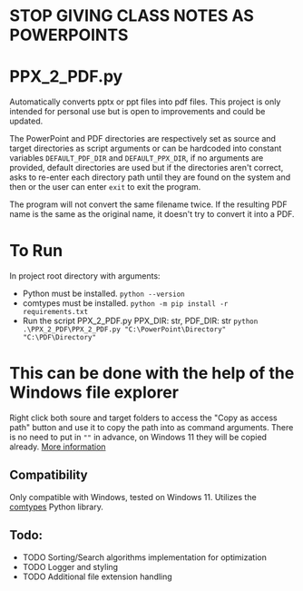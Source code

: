 # STOP GIVING CLASS NOTES AS POWERPOINTS

# PPX_2_PDF.py
Automatically converts pptx or ppt files into pdf files. This project is only intended for personal use but is open to improvements and could be updated. 

The PowerPoint and PDF directories are respectively set as source and target directories as script arguments or can be hardcoded into constant variables `DEFAULT_PDF_DIR` and `DEFAULT_PPX_DIR`, if no arguments are provided, default directories are used but if the directories aren't correct, asks to re-enter each directory path until they are found on the system and then or the user can enter `exit` to exit the program. 

The program will not convert the same filename twice. If the resulting PDF name is the same as the original name, it doesn't try to convert it into a PDF. 

# To Run
In project root directory with arguments:
- Python must be installed.
`python --version`
- comtypes must be installed.
`python -m pip install -r requirements.txt`
- Run the script PPX_2_PDF.py PPX_DIR: str, PDF_DIR: str
`python .\PPX_2_PDF\PPX_2_PDF.py "C:\PowerPoint\Directory" "C:\PDF\Directory"`

# This can be done with the help of the Windows file explorer 
Right click both soure and target folders to access the "Copy as access path" button and use it to copy the path into as command arguments.
There is no need to put in `""` in advance, on Windows 11 they will be copied already. [More information](https://www.howtogeek.com/670447/how-to-copy-the-full-path-of-a-file-on-windows-10/)

## Compatibility
Only compatible with Windows, tested on Windows 11.
Utilizes the [comtypes](https://pythonhosted.org/comtypes/#the-comtypes-package) Python library.
## Todo:
- TODO Sorting/Search algorithms implementation for optimization
- TODO Logger and styling
- TODO Additional file extension handling

